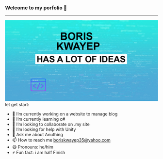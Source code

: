 ### Welcome to my porfolio 👋
-----------------------------


![](design.png)
let  get start:

- 🔭 I’m currently working on a website to manage blog
- 🌱 I’m currently learning c#
- 👯 I’m looking to collaborate on .my site
- 🤔 I’m looking for help with Unity
- 💬 Ask me about Anuthing
- 📫 How to reach me boriskwayep35@yahoo.com
- 😄 Pronouns: he/him
- ⚡ Fun fact: i am half Finish


